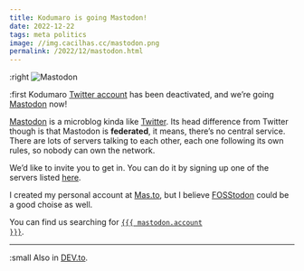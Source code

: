 ```yaml
---
title: Kodumaro is going Mastodon!
date: 2022-12-22
tags: meta politics
image: //img.cacilhas.cc/mastodon.png
permalink: /2022/12/mastodon.html
---
```

[image]: {{{image}}}
[DEV.to]: https://dev.to/cacilhas/kodumaro-is-going-mastodon-cbl
[FOSStodon]: https://fosstodon.org/
[Mastodon]: {{{mastodon.url}}}
[official-site]: https://joinmastodon.org/
[servers]: https://joinmastodon.org/servers
[Mas.to]: https://mas.to/
[Twitter]: https://twitter.com/
[Twitter account]: https://twitter.com/kodumaro

:right ![Mastodon][image]

:first Kodumaro [Twitter account][] has been deactivated, and we’re going
[Mastodon][] now!

[Mastodon][official-site] is a microblog kinda like [Twitter][]. Its head
difference from Twitter though is that Mastodon is **federated**, it means,
there’s no central service. There are lots of servers talking to each other,
each one following its own rules, so nobody can own the network.

We’d like to invite you to get in. You can do it by signing up one of the
servers listed [here][servers].

I created my personal account at [Mas.to][], but I believe [FOSStodon][] could
be a good choise as well.

You can find us searching for
<a href="{{{ mastodon.url }}}"><code>{{{ mastodon.account }}}</code></a>.

-----

:small Also in [DEV.to][].
